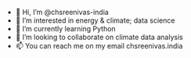 - 👋 Hi, I’m @chsreenivas-india
- 👀 I’m interested in energy & climate; data science
- 🌱 I’m currently learning Python
- 💞️ I’m looking to collaborate on climate data analysis
- 📫 You can reach me on my email chsreenivas.india

<!---
chsreenivas-india/chsreenivas-india is a ✨ special ✨ repository because its `README.md` (this file) appears on your GitHub profile.
You can click the Preview link to take a look at your changes.
--->
